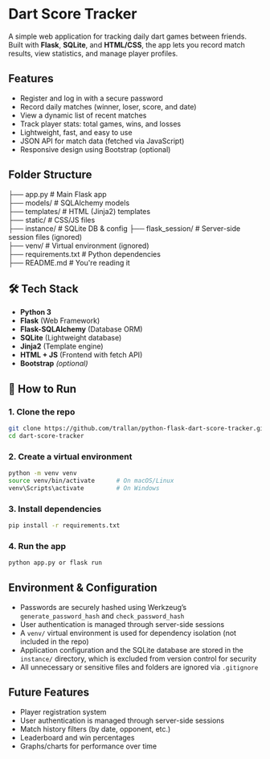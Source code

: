 # Dart Score Tracker

A simple web application for tracking daily dart games between friends. Built with **Flask**, **SQLite**, and **HTML/CSS**, the app lets you record match results, view statistics, and manage player profiles.

## Features

- Register and log in with a secure password
- Record daily matches (winner, loser, score, and date)
- View a dynamic list of recent matches
- Track player stats: total games, wins, and losses
- Lightweight, fast, and easy to use
- JSON API for match data (fetched via JavaScript)
- Responsive design using Bootstrap (optional)

## Folder Structure
  ├── app.py # Main Flask app  
  ├── models/ # SQLAlchemy models  
  ├── templates/ # HTML (Jinja2) templates  
  ├── static/ # CSS/JS files  
  ├── instance/ # SQLite DB & config 
  ├── flask_session/ # Server-side session files (ignored)  
  ├── venv/ # Virtual environment (ignored)  
  ├── requirements.txt # Python dependencies  
  ├── README.md # You're reading it  

## 🛠️ Tech Stack

- **Python 3**
- **Flask** (Web Framework)
- **Flask-SQLAlchemy** (Database ORM)
- **SQLite** (Lightweight database)
- **Jinja2** (Template engine)
- **HTML + JS** (Frontend with fetch API)
- **Bootstrap** *(optional)*

## 🧪 How to Run

### 1. Clone the repo
```bash
git clone https://github.com/trallan/python-flask-dart-score-tracker.git
cd dart-score-tracker
```
### 2. Create a virtual environment
```bash
python -m venv venv
source venv/bin/activate      # On macOS/Linux
venv\Scripts\activate         # On Windows
```
### 3. Install dependencies
```bash
pip install -r requirements.txt
```
### 4. Run the app
```bash
python app.py or flask run
```

## Environment & Configuration

- Passwords are securely hashed using Werkzeug’s `generate_password_hash` and `check_password_hash`
- User authentication is managed through server-side sessions
- A `venv/` virtual environment is used for dependency isolation (not included in the repo)
- Application configuration and the SQLite database are stored in the `instance/` directory, which is excluded from version control for security
- All unnecessary or sensitive files and folders are ignored via `.gitignore`

## Future Features

- Player registration system
- User authentication is managed through server-side sessions
- Match history filters (by date, opponent, etc.)
- Leaderboard and win percentages
- Graphs/charts for performance over time



